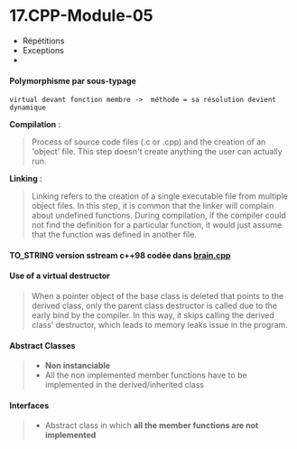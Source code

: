 # 17.CPP-Module-05

* Répétitions
* Exceptions
* 

#### Polymorphisme par sous-typage

```
virtual devant fonction membre ->  méthode = sa résolution devient dynamique
```

**Compilation** :  

>Process of source code files (.c or .cpp) and the creation of an 'object' file. This step doesn't create anything the user can actually run. 

**Linking** :   

>Linking refers to the creation of a single executable file from multiple object files. In this step, it is common that the linker will complain about undefined functions. During compilation, if the compiler could not find the definition for a particular function, it would just assume that the function was defined in another file.


#### **TO_STRING** version sstream c++98 codée dans [brain.cpp](ex01/Brain.cpp)

#### Use of a virtual destructor
> When a pointer object of the base class is deleted that points to the derived class, only the parent class destructor is called due to the early bind by the compiler. In this way, it skips calling the derived class' destructor, which leads to memory leaks issue in the program.

#### Abstract Classes  
> * **Non instanciable**  
> * All the non implemented member functions have to be implemented in the derived/inherited class


#### Interfaces
>  * Abstract class in which **all the member functions are not implemented**
